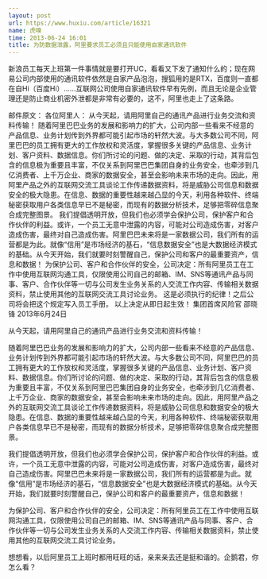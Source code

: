 ```yaml
---
layout: post
url: https://www.huxiu.com/article/16321
name: 虎嗅
time: 2013-06-24 16:01
title: 为防数据泄露，阿里要求员工必须且只能使用自家通讯软件
---
```

新浪员工每天上班第一件事情就是要打开UC，看看又下发了通知什么的；现在网易公司内部使用的通讯软件依然是自家产品泡泡，搜狐用的是RTX，百度则一直都在自Hi（百度Hi）……互联网公司使用自家通讯软件早有先例，而且无论是企业管理还是防止商业机密外泄都是非常有必要的，这不，阿里也走上了这条路。

邮件原文： 各位阿里人： 从今天起，请用阿里自己的通讯产品进行业务交流和资料传输！ 随着阿里巴巴业务的发展和影响力的扩大，公司内部一些看来不经意的产品信息、业务计划传到外界都可能引起市场的轩然大波。与大多数公司不同，阿里巴巴的员工拥有更大的工作放权和灵活度，掌握很多关键的产品信息、业务计划、客户资料、数据信息。你们所讨论的问题、做的决定、采取的行动，其背后包含的信息极为重要且丰富，不仅关系到阿里巴巴集团自身的业务安全，也牵涉到几亿消费者、上千万企业、商家的数据安全，甚至会影响未来市场的走向。因此，用阿里产品之外的互联网交流工具谈论工作传递数据资料，将是威胁公司信息和数据安全的极大隐患。在信息、数据的重要性越来越凸显的今天，利用各种软件、终端秘密获取用户各类信息早已不是秘密，而现有的数据分析技术，足够把零碎信息聚合成完整图景。 我们提倡透明开放，但我们也必须学会保护公司，保护客户和合作伙伴的利益。或许，一个员工无意中泄露的内容，可能对公司造成伤害，对客户造成伤害，最终对自己造成伤害。阿里巴巴未来将是一家数据公司，我们所有的运营都是为此。就像“信用”是市场经济的基石，“信息数据安全”也是大数据经济模式的基础。从今天开始，我们就要时刻警醒自己，保护公司和客户的最重要资产，信息和数据！ 为保护公司、客户和合作伙伴的安全，公司决定：所有阿里员工在工作中使用互联网沟通工具，仅限使用公司自己的邮箱、IM、SNS等通讯产品与同事、客户、合作伙伴等一切与公司发生业务关系的人交流工作内容、传输相关数据资料，禁止使用其他的互联网交流工具讨论业务。 这是必须执行的纪律！之后公司将会把这个规定写入员工手册。 以上决定从即日起生效！ 集团首席风险官 邵晓锋 2013年6月24日

从今天起，请用阿里自己的通讯产品进行业务交流和资料传输！

随着阿里巴巴业务的发展和影响力的扩大，公司内部一些看来不经意的产品信息、业务计划传到外界都可能引起市场的轩然大波。与大多数公司不同，阿里巴巴的员工拥有更大的工作放权和灵活度，掌握很多关键的产品信息、业务计划、客户资料、数据信息。你们所讨论的问题、做的决定、采取的行动，其背后包含的信息极为重要且丰富，不仅关系到阿里巴巴集团自身的业务安全，也牵涉到几亿消费者、上千万企业、商家的数据安全，甚至会影响未来市场的走向。因此，用阿里产品之外的互联网交流工具谈论工作传递数据资料，将是威胁公司信息和数据安全的极大隐患。在信息、数据的重要性越来越凸显的今天，利用各种软件、终端秘密获取用户各类信息早已不是秘密，而现有的数据分析技术，足够把零碎信息聚合成完整图景。

我们提倡透明开放，但我们也必须学会保护公司，保护客户和合作伙伴的利益。或许，一个员工无意中泄露的内容，可能对公司造成伤害，对客户造成伤害，最终对自己造成伤害。阿里巴巴未来将是一家数据公司，我们所有的运营都是为此。就像“信用”是市场经济的基石，“信息数据安全”也是大数据经济模式的基础。从今天开始，我们就要时刻警醒自己，保护公司和客户的最重要资产，信息和数据！

为保护公司、客户和合作伙伴的安全，公司决定：所有阿里员工在工作中使用互联网沟通工具，仅限使用公司自己的邮箱、IM、SNS等通讯产品与同事、客户、合作伙伴等一切与公司发生业务关系的人交流工作内容、传输相关数据资料，禁止使用其他的互联网交流工具讨论业务。

想想看，以后阿里员工上班时都用旺旺的话，亲来亲去还是挺和谐的。企鹅君，你怎么看？

